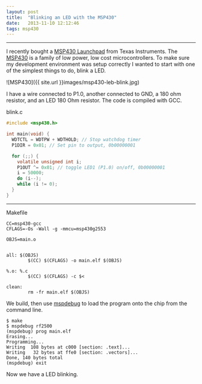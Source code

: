 ```yaml
---
layout: post
title:  "Blinking an LED with the MSP430"
date:   2013-11-10 12:12:46
tags: msp430
---
```


---
I recently bought a [MSP430 Launchpad](http://processors.wiki.ti.com/index.php/MSP430_LaunchPad) from Texas Instruments. The [MSP430](http://en.wikipedia.org/wiki/TI_MSP430) is a family of low power, low cost microcontrollers. To make sure my development environment was setup correctly I wanted to start with one of the simplest things to do, blink a LED.


![MSP430]({{ site.url }}images/msp430-leb-blink.jpg)

I have a wire connected to P1.0, another connected to GND, a 180 ohm resistor, and an LED 180 Ohm resistor. The code is compiled with GCC.


blink.c

``` c
#include <msp430.h>

int main(void) {
  WDTCTL = WDTPW + WDTHOLD; // Stop watchdog timer
  P1DIR = 0x01; // Set pin to output, 0b00000001

  for (;;) {
    volatile unsigned int i;
    P1OUT ^= 0x01; // toggle LED1 (P1.0) on/off, 0b00000001
    i = 50000;
    do (i--);
    while (i != 0);
  }
}
```


---

Makefile

```
CC=msp430-gcc
CFLAGS=-Os -Wall -g -mmcu=msp430g2553

OBJS=main.o


all: $(OBJS)
        $(CC) $(CFLAGS) -o main.elf $(OBJS)

%.o: %.c
        $(CC) $(CFLAGS) -c $<

clean:
        rm -fr main.elf $(OBJS)
```

We build, then use [mspdebug](http://mspdebug.sourceforge.net/) to load the program onto the chip from the command line.

```
$ make
$ mspdebug rf2500
(mspdebug) prog main.elf
Erasing...
Programming...
Writing  108 bytes at c000 [section: .text]...
Writing   32 bytes at ffe0 [section: .vectors]...
Done, 140 bytes total
(mspdebug) exit
```

Now we have a LED blinking.
